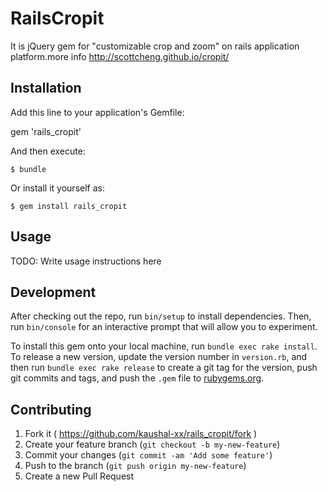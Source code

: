 # RailsCropit

It is jQuery gem for "customizable crop and zoom" on rails application platform.more info http://scottcheng.github.io/cropit/

## Installation

Add this line to your application's Gemfile:

gem 'rails_cropit'

And then execute:

    $ bundle

Or install it yourself as:

    $ gem install rails_cropit

## Usage

TODO: Write usage instructions here

## Development

After checking out the repo, run `bin/setup` to install dependencies. Then, run `bin/console` for an interactive prompt that will allow you to experiment.

To install this gem onto your local machine, run `bundle exec rake install`. To release a new version, update the version number in `version.rb`, and then run `bundle exec rake release` to create a git tag for the version, push git commits and tags, and push the `.gem` file to [rubygems.org](https://rubygems.org).

## Contributing

1. Fork it ( https://github.com/kaushal-xx/rails_cropit/fork )
2. Create your feature branch (`git checkout -b my-new-feature`)
3. Commit your changes (`git commit -am 'Add some feature'`)
4. Push to the branch (`git push origin my-new-feature`)
5. Create a new Pull Request

